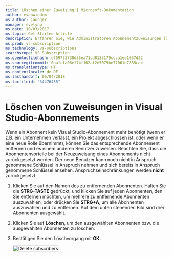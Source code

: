 ```yaml
---
title: Löschen einer Zuweisung | Microsoft-Dokumentation
author: evanwindom
ms.author: jaunger
manager: evelynp
ms.date: 10/03/2017
ms.topic: Get-Started-Article
description: Erfahren Sie, wie Administratoren Abonnementzuweisungen löschen können.
ms.prod: vs-subscription
ms.technology: vs-subscriptions
searchscope: VS Subscription
ms.openlocfilehash: e759733738d35ea71cd8133179ccca1ee1037d22
ms.sourcegitcommit: 0aafcfa08ef74f162af2e5079be77061d7885cac
ms.translationtype: HT
ms.contentlocale: de-DE
ms.lasthandoff: 06/04/2018
ms.locfileid: "34476455"
---
```

# <a name="deleting-assignments-in-visual-studio-subscriptions"></a>Löschen von Zuweisungen in Visual Studio-Abonnements

Wenn ein Abonnent kein Visual Studio-Abonnement mehr benötigt (wenn er z.B. ein Unternehmen verlässt, ein Projekt abgeschlossen ist, oder wenn er eine neue Rolle übernimmt), können Sie das entsprechende Abonnement entfernen und es einem anderen Benutzer zuweisen. Beachten Sie, dass die Abonnentenvorteile bei der Neuzuweisung eines Abonnements nicht zurückgesetzt werden.  Der neue Benutzer kann noch nicht in Anspruch genommene Schlüssel in Anspruch nehmen und sich bereits in Anspruch genommene Schlüssel ansehen. Anspruchseinschränkungen werden **nicht** zurückgesetzt. 
1.  Klicken Sie auf den Namen des zu entfernenden Abonnenten. Halten Sie die **STRG-TASTE** gedrückt, und klicken Sie auf jeden Abonnenten, den Sie entfernen möchten, um mehrere zu entfernende Abonnenten auszuwählen, oder drücken Sie **STRG+A**, um alle Abonnenten auszuwählen und zu entfernen. Auf dem unten stehenden Bild sind drei Abonnenten ausgewählt.
2.  Klicken Sie auf **Löschen**, um den ausgewählten Abonnenten bzw. die ausgewählten Abonnenten zu löschen. 
3.  Bestätigen Sie den Löschvorgang mit **OK**. 

    <img alt="Delete subscribers" src="_img\delete-license\delete-subscribers.png" style="border: 1px solid #CCCCCC" />
